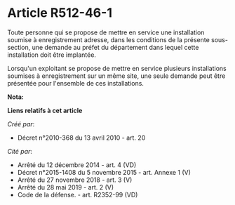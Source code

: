 # Article R512-46-1

Toute personne qui se propose de mettre en service une installation soumise à enregistrement adresse, dans les conditions de
la présente sous-section, une demande au préfet du département dans lequel cette installation doit être implantée. 

Lorsqu'un exploitant se propose de mettre en service plusieurs installations soumises à enregistrement sur un même site, une
seule demande peut être présentée pour l'ensemble de ces installations.

**Nota:**



**Liens relatifs à cet article**

_Créé par_:

  - Décret n°2010-368 du 13 avril 2010 - art. 20

_Cité par_:

  - Arrêté du 12 décembre 2014 - art. 4 (VD)
  - Décret n°2015-1408 du 5 novembre 2015 - art. Annexe 1 (V)
  - Arrêté du 27 novembre 2018 - art. 3 (V)
  - Arrêté du 28 mai 2019 - art. 2 (V)
  - Code de la défense. - art. R2352-99 (VD)
